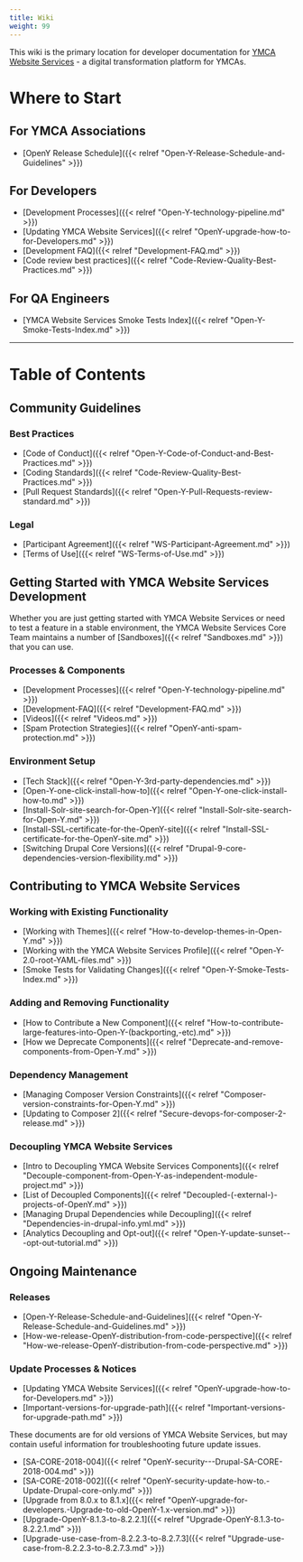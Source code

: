 ```yaml
---
title: Wiki
weight: 99
---
```


This wiki is the primary location for developer documentation for [YMCA Website Services](https://ycloud.y.org/open-y-association-websites/) - a digital transformation platform for YMCAs.

# Where to Start

## For YMCA Associations

- [OpenY Release Schedule]({{< relref "Open-Y-Release-Schedule-and-Guidelines" >}})

## For Developers

- [Development Processes]({{< relref "Open-Y-technology-pipeline.md" >}})
- [Updating YMCA Website Services]({{< relref "OpenY-upgrade-how-to-for-Developers.md" >}})
- [Development FAQ]({{< relref "Development-FAQ.md" >}})
- [Code review best practices]({{< relref "Code-Review-Quality-Best-Practices.md" >}})

## For QA Engineers

- [YMCA Website Services Smoke Tests Index]({{< relref "Open-Y-Smoke-Tests-Index.md" >}})

---

# Table of Contents

## Community Guidelines

### Best Practices

- [Code of Conduct]({{< relref "Open-Y-Code-of-Conduct-and-Best-Practices.md" >}})
- [Coding Standards]({{< relref "Code-Review-Quality-Best-Practices.md" >}})
- [Pull Request Standards]({{< relref "Open-Y-Pull-Requests-review-standard.md" >}})

### Legal

- [Participant Agreement]({{< relref "WS-Participant-Agreement.md" >}})
- [Terms of Use]({{< relref "WS-Terms-of-Use.md" >}})

## Getting Started with YMCA Website Services Development

Whether you are just getting started with YMCA Website Services or need to test a feature in a stable environment, the YMCA Website Services Core Team maintains a number of [Sandboxes]({{< relref "Sandboxes.md" >}}) that you can use.

### Processes & Components

- [Development Processes]({{< relref "Open-Y-technology-pipeline.md" >}})
- [Development-FAQ]({{< relref "Development-FAQ.md" >}})
- [Videos]({{< relref "Videos.md" >}})
- [Spam Protection Strategies]({{< relref "OpenY-anti-spam-protection.md" >}})

### Environment Setup

- [Tech Stack]({{< relref "Open-Y-3rd-party-dependencies.md" >}})
- [Open-Y-one-click-install-how-to]({{< relref "Open-Y-one-click-install-how-to.md" >}})
- [Install-Solr-site-search-for-Open-Y]({{< relref "Install-Solr-site-search-for-Open-Y.md" >}})
- [Install-SSL-certificate-for-the-OpenY-site]({{< relref "Install-SSL-certificate-for-the-OpenY-site.md" >}})
- [Switching Drupal Core Versions]({{< relref "Drupal-9-core-dependencies-version-flexibility.md" >}})

## Contributing to YMCA Website Services

### Working with Existing Functionality

- [Working with Themes]({{< relref "How-to-develop-themes-in-Open-Y.md" >}})
- [Working with the YMCA Website Services Profile]({{< relref "Open-Y-2.0-root-YAML-files.md" >}})
- [Smoke Tests for Validating Changes]({{< relref "Open-Y-Smoke-Tests-Index.md" >}})

### Adding and Removing Functionality

- [How to Contribute a New Component]({{< relref "How-to-contribute-large-features-into-Open-Y-(backporting,-etc).md" >}})
- [How we Deprecate Components]({{< relref "Deprecate-and-remove-components-from-Open-Y.md" >}})

### Dependency Management

- [Managing Composer Version Constraints]({{< relref "Composer-version-constraints-for-Open-Y.md" >}})
- [Updating to Composer 2]({{< relref "Secure-devops-for-composer-2-release.md" >}})

### Decoupling YMCA Website Services

- [Intro to Decoupling YMCA Website Services Components]({{< relref "Decouple-component-from-Open-Y-as-independent-module-project.md" >}})
- [List of Decoupled Components]({{< relref "Decoupled-(-external-)-projects-of-OpenY.md" >}})
- [Managing Drupal Dependencies while Decoupling]({{< relref "Dependencies-in-drupal-info.yml.md" >}})
- [Analytics Decoupling and Opt-out]({{< relref "Open-Y-update-sunset---opt-out-tutorial.md" >}})

## Ongoing Maintenance

### Releases

- [Open-Y-Release-Schedule-and-Guidelines]({{< relref "Open-Y-Release-Schedule-and-Guidelines.md" >}})
- [How-we-release-OpenY-distribution-from-code-perspective]({{< relref "How-we-release-OpenY-distribution-from-code-perspective.md" >}})

### Update Processes & Notices

- [Updating YMCA Website Services]({{< relref "OpenY-upgrade-how-to-for-Developers.md" >}})
- [Important-versions-for-upgrade-path]({{< relref "Important-versions-for-upgrade-path.md" >}})

These documents are for old versions of YMCA Website Services, but may contain useful information for troubleshooting future update issues.

- [SA-CORE-2018-004]({{< relref "OpenY-security---Drupal-SA-CORE-2018-004.md" >}})
- [SA-CORE-2018-002]({{< relref "OpenY-security-update-how-to.-Update-Drupal-core-only.md" >}})
- [Upgrade from 8.0.x to 8.1.x]({{< relref "OpenY-upgrade-for-developers.-Upgrade-to-old-OpenY-1.x-version.md" >}})
- [Upgrade-OpenY-8.1.3-to-8.2.2.1]({{< relref "Upgrade-OpenY-8.1.3-to-8.2.2.1.md" >}})
- [Upgrade-use-case-from-8.2.2.3-to-8.2.7.3]({{< relref "Upgrade-use-case-from-8.2.2.3-to-8.2.7.3.md" >}})
